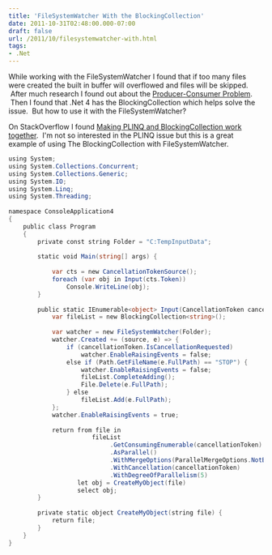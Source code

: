 ```yaml
---
title: 'FileSystemWatcher With the BlockingCollection'
date: 2011-10-31T02:48:00.000-07:00
draft: false
url: /2011/10/filesystemwatcher-with.html
tags: 
- .Net
---
```


While working with the FileSystemWatcher I found that if too many files were created the built in buffer will overflowed and files will be skipped.  After much research I found out about the [Producer-Consumer Problem](http://en.wikipedia.org/wiki/Producer-consumer_problem "Producer-Consumer Problem").  Then I found that .Net 4 has the BlockingCollection which helps solve the issue.  But how to use it with the FileSystemWatcher?  
  
On StackOverflow I found [Making PLINQ and BlockingCollection work together](http://stackoverflow.com/questions/7533067/making-plinq-and-blockingcollection-work-together "Making PLINQ and
      BlockingCollection work together").  I'm not so interested in the PLINQ issue but this is a great example of using The BlockingCollection with FileSystemWatcher.  
  
```csharp
using System;  
using System.Collections.Concurrent;  
using System.Collections.Generic;  
using System.IO;  
using System.Linq;  
using System.Threading;  
  
namespace ConsoleApplication4  
{  
    public class Program  
    {  
        private const string Folder = "C:TempInputData";  
  
        static void Main(string[] args) {  
  
            var cts = new CancellationTokenSource();  
            foreach (var obj in Input(cts.Token))  
                Console.WriteLine(obj);  
        }  
  
        public static IEnumerable<object> Input(CancellationToken cancellationToken) {  
            var fileList = new BlockingCollection<string>();  
  
            var watcher = new FileSystemWatcher(Folder);  
            watcher.Created += (source, e) => {  
                if (cancellationToken.IsCancellationRequested)  
                    watcher.EnableRaisingEvents = false;  
                else if (Path.GetFileName(e.FullPath) == "STOP") {  
                    watcher.EnableRaisingEvents = false;  
                    fileList.CompleteAdding();  
                    File.Delete(e.FullPath);  
                } else  
                    fileList.Add(e.FullPath);  
            };  
            watcher.EnableRaisingEvents = true;  
  
            return from file in  
                       fileList  
                            .GetConsumingEnumerable(cancellationToken)  
                            .AsParallel()  
                            .WithMergeOptions(ParallelMergeOptions.NotBuffered)  
                            .WithCancellation(cancellationToken)  
                            .WithDegreeOfParallelism(5)  
                   let obj = CreateMyObject(file)  
                   select obj;  
        }  
  
        private static object CreateMyObject(string file) {  
            return file;  
        }  
    }  
}  
```